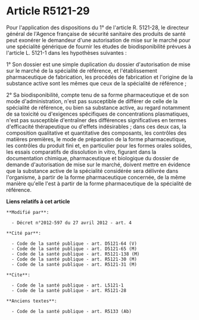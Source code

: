 # Article R5121-29

Pour l'application des dispositions du 1° de l'article R. 5121-28, le directeur général de l'Agence française de sécurité
sanitaire des produits de santé peut exonérer le demandeur d'une autorisation de mise sur le marché pour une spécialité
générique de fournir les études de biodisponibilité prévues à l'article L. 5121-1 dans les hypothèses suivantes : 

1° Son dossier est une simple duplication du dossier d'autorisation de mise sur le marché de la spécialité de référence, et
l'établissement pharmaceutique de fabrication, les procédés de fabrication et l'origine de la substance active sont les mêmes
que ceux de la spécialité de référence ; 

2° Sa biodisponibilité, compte tenu de sa forme pharmaceutique et de son mode d'administration, n'est pas susceptible de
différer de celle de la spécialité de référence, ou bien sa substance active, au regard notamment de sa toxicité ou
d'exigences spécifiques de concentrations plasmatiques, n'est pas susceptible d'entraîner des différences significatives en
termes d'efficacité thérapeutique ou d'effets indésirables ; dans ces deux cas, la composition qualitative et quantitative
des composants, les contrôles des matières premières, le mode de préparation de la forme pharmaceutique, les contrôles du
produit fini et, en particulier pour les formes orales solides, les essais comparatifs de dissolution in vitro, figurant dans
la documentation chimique, pharmaceutique et biologique du dossier de demande d'autorisation de mise sur le marché, doivent
mettre en évidence que la substance active de la spécialité considérée sera délivrée dans l'organisme, à partir de la forme
pharmaceutique concernée, de la même manière qu'elle l'est à partir de la forme pharmaceutique de la spécialité de référence.

**Liens relatifs à cet article**

	**Modifié par**:

	  - Décret n°2012-597 du 27 avril 2012 - art. 4

	**Cité par**:

	  - Code de la santé publique - art. D5121-64 (V)
	  - Code de la santé publique - art. D5121-65 (M)
	  - Code de la santé publique - art. R5121-138 (M)
	  - Code de la santé publique - art. R5121-30 (M)
	  - Code de la santé publique - art. R5121-31 (M)

	**Cite**:

	  - Code de la santé publique - art. L5121-1
	  - Code de la santé publique - art. R5121-28

	**Anciens textes**:

	  - Code de la santé publique - art. R5133 (Ab)
